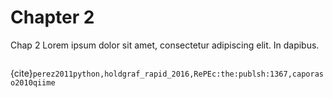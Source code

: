 # Chapter 2

Chap 2 Lorem ipsum dolor sit amet, consectetur adipiscing elit. In dapibus.

```{bibliography} ../references.bib
```

{cite}`perez2011python,holdgraf_rapid_2016,RePEc:the:publsh:1367,caporaso2010qiime`
